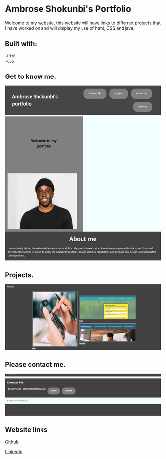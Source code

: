 # Ambrose Shokunbi's Portfolio

Welcome to my website, this website will have links to differnet projects that I have worked
on and will display my use of html, CSS and java. 

## Built with: 
```bash
-Html
-CSS
```

## Get to know me.
![Get to know me](./Images/6.jpg)
## Projects.
![Projects](./Images/9.jpg)
## Please contact me.
![Get to know me](./Images/7.jpg)
## Website links

[Github](https://github.com/ashokunb)

[LinkedIn](https://www.linkedin.com/in/ambroseshokunbi/)
